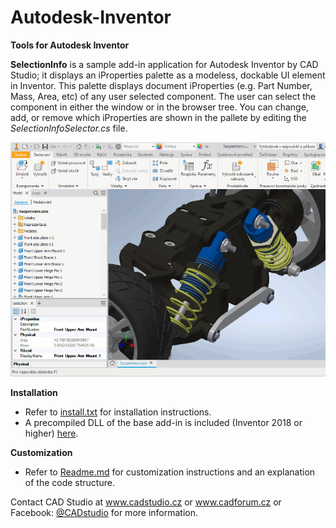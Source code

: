 # Autodesk-Inventor

<b>Tools for Autodesk Inventor</b>

<b>SelectionInfo</b> is a sample add-in application for Autodesk Inventor by CAD Studio; it displays an iProperties palette as a modeless, dockable UI element in Inventor. This palette displays document iProperties (e.g. Part Number, Mass, Area, etc) of any user selected component. The user can select the component in either the window or in the browser tree. You can change, add, or remove which iProperties are shown in the pallete by editing the <i>SelectionInfoSelector.cs</i> file.

<img src="SelectionInfo/SelectionIP.gif">


<b>Installation</b>
 - Refer to <a href="SelectionInfo/SelectionInfo/install.txt">install.txt</a> for installation instructions.
- A precompiled DLL of the base add-in is included (Inventor 2018 or higher) <a href="Autodesk-Inventor/SelectionInfo/SelectionInfo/bin/Release">here</a>.
 
<b>Customization</b>
 - Refer to <a href="SelectionInfo/Readme.md">Readme.md</a> for customization instructions and an explanation of the code structure.


Contact CAD Studio at <a href="https://www.cadstudio.cz">www.cadstudio.cz</a> or <a href="https://www.cadforum.cz">www.cadforum.cz</a> or Facebook: <a href="https://www.facebook.com/CADstudio">@CADstudio</a> for more information.
